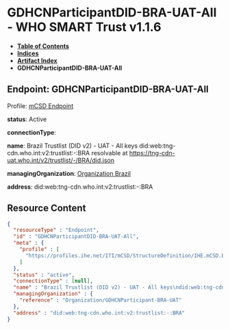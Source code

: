 # GDHCNParticipantDID-BRA-UAT-All - WHO SMART Trust v1.1.6

* [**Table of Contents**](toc.md)
* [**Indices**](indices.md)
* [**Artifact Index**](artifacts.md)
* **GDHCNParticipantDID-BRA-UAT-All**

## Endpoint: GDHCNParticipantDID-BRA-UAT-All

Profile: [mCSD Endpoint](https://profiles.ihe.net/ITI/mCSD/4.0.0/StructureDefinition-IHE.mCSD.Endpoint.html)

**status**: Active

**connectionType**: 

**name**: Brazil Trustlist (DID v2) - UAT - All keys did:web:tng-cdn.who.int:v2:trustlist:-:BRA resolvable at https://tng-cdn-uat.who.int/v2/trustlist/-/BRA/did.json

**managingOrganization**: [Organization Brazil](Organization-GDHCNParticipant-BRA-UAT.md)

**address**: did:web:tng-cdn.who.int:v2:trustlist:-:BRA



## Resource Content

```json
{
  "resourceType" : "Endpoint",
  "id" : "GDHCNParticipantDID-BRA-UAT-All",
  "meta" : {
    "profile" : [
      "https://profiles.ihe.net/ITI/mCSD/StructureDefinition/IHE.mCSD.Endpoint"
    ]
  },
  "status" : "active",
  "connectionType" : [null],
  "name" : "Brazil Trustlist (DID v2) - UAT - All keys\ndid:web:tng-cdn.who.int:v2:trustlist:-:BRA\nresolvable at https://tng-cdn-uat.who.int/v2/trustlist/-/BRA/did.json",
  "managingOrganization" : {
    "reference" : "Organization/GDHCNParticipant-BRA-UAT"
  },
  "address" : "did:web:tng-cdn.who.int:v2:trustlist:-:BRA"
}

```
